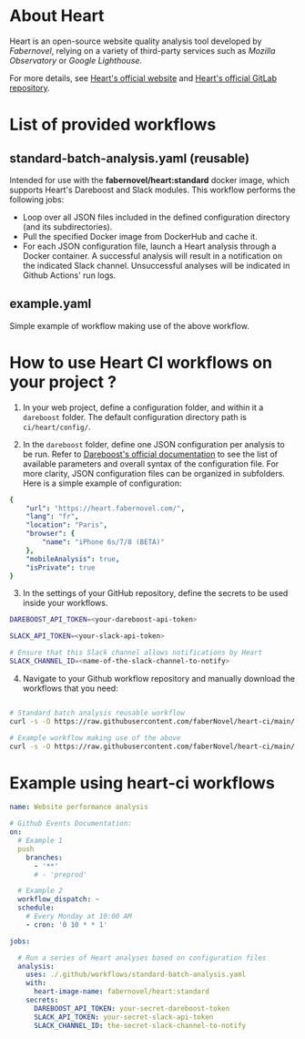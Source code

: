 # About Heart

Heart is an open-source website quality analysis tool developed by _Fabernovel_, relying on a variety of third-party services such as _Mozilla Observatory_ or _Google Lighthouse_.

For more details, see [Heart's official website](https://heart.fabernovel.com) and [Heart's official GitLab repository](https://gitlab.com/fabernovel/heart). 

# List of provided workflows

## standard-batch-analysis.yaml (reusable)

Intended for use with the **fabernovel/heart:standard** docker image, which supports Heart's Dareboost and Slack modules. This workflow performs the following jobs:
- Loop over all JSON files included in the defined configuration directory (and its subdirectories).
- Pull the specified Docker image from DockerHub and cache it.
- For each JSON configuration file, launch a Heart analysis through a Docker container. A successful analysis will result in a notification on the indicated Slack channel. Unsuccessful analyses will be indicated in Github Actions' run logs.

## example.yaml

Simple example of workflow making use of the above workflow.

# How to use Heart CI workflows on your project ?

1) In your web project, define a configuration folder, and within it a `dareboost` folder. The default configuration directory path is `ci/heart/config/`.

2) In the `dareboost` folder, define one JSON configuration per analysis to be run. Refer to [Dareboost's official documentation](https://www.dareboost.com/en/documentation-api) to see the list of available parameters and overall syntax of the configuration file. For more clarity, JSON configuration files can be organized in subfolders. Here is a simple example of configuration:

```yaml
{
    "url": "https://heart.fabernovel.com/",
    "lang": "fr",
    "location": "Paris",
    "browser": {
        "name": "iPhone 6s/7/8 (BETA)"
    },
    "mobileAnalysis": true,
    "isPrivate": true
}
```

3) In the settings of your GitHub repository, define the secrets to be used inside your workflows.

```bash
DAREBOOST_API_TOKEN=<your-dareboost-api-token>

SLACK_API_TOKEN=<your-slack-api-token>

# Ensure that this Slack channel allows notifications by Heart
SLACK_CHANNEL_ID=<name-of-the-slack-channel-to-notify>
```

4) Navigate to your Github workflow repository and manually download the workflows that you need:

```bash

# Standard batch analysis reusable workflow
curl -s -O https://raw.githubusercontent.com/faberNovel/heart-ci/main/.github/workflows/standard-batch-analysis.yaml

# Example workflow making use of the above
curl -s -O https://raw.githubusercontent.com/faberNovel/heart-ci/main/.github/workflows/example.yaml

```



# Example using heart-ci workflows

```yaml
name: Website performance analysis

# Github Events Documentation: 
on:
  # Example 1
  push
    branches:
      - '**'
      # - 'preprod'

  # Example 2
  workflow_dispatch: ~
  schedule:
    # Every Monday at 10:00 AM
    - cron: '0 10 * * 1'

jobs:

  # Run a series of Heart analyses based on configuration files
  analysis:
    uses: ./.github/workflows/standard-batch-analysis.yaml
    with:
      heart-image-name: fabernovel/heart:standard
    secrets:
      DAREBOOST_API_TOKEN: your-secret-dareboost-token
      SLACK_API_TOKEN: your-secret-slack-api-token
      SLACK_CHANNEL_ID: the-secret-slack-channel-to-notify
```